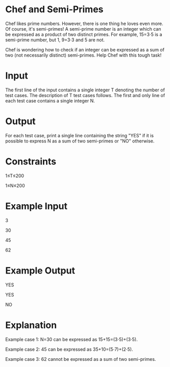 # Chef and Semi-Primes
Chef likes prime numbers. However, there is one thing he loves even more. Of course, it's semi-primes! A semi-prime number is an integer which can be expressed as a product of two distinct primes. For example, 15=3⋅5 is a semi-prime number, but 1, 9=3⋅3 and 5 are not.

Chef is wondering how to check if an integer can be expressed as a sum of two (not necessarily distinct) semi-primes. Help Chef with this tough task!

# Input
The first line of the input contains a single integer T denoting the number of test cases. The description of T test cases follows.
The first and only line of each test case contains a single integer N.

# Output
For each test case, print a single line containing the string "YES" if it is possible to express N as a sum of two semi-primes or "NO" otherwise.

# Constraints
1≤T≤200

1≤N≤200

# Example Input
3

30

45

62

# Example Output
YES

YES

NO

# Explanation
Example case 1: N=30 can be expressed as 15+15=(3⋅5)+(3⋅5).

Example case 2: 45 can be expressed as 35+10=(5⋅7)+(2⋅5).

Example case 3: 62 cannot be expressed as a sum of two semi-primes.

